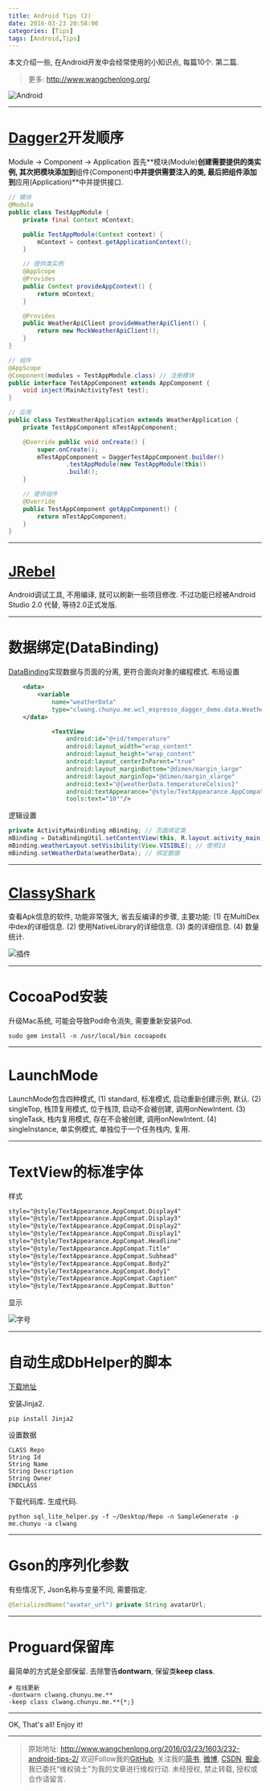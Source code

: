 ```yaml
---
title: Android Tips (2)
date: 2016-03-23 20:58:00
categories: [Tips]
tags: [Android,Tips]
---
```


本文介绍一些, 在Android开发中会经常使用的小知识点, 每篇10个. 第二篇.

<!-- more -->
> 更多: http://www.wangchenlong.org/

![Android](232-android-tips-2/android-tips.png)

---

# [Dagger2](google.github.io/dagger/)开发顺序

Module -> Component -> Application
首先**模块(Module)**创建需要提供的类实例, 其次把模块添加到**组件(Component)**中并提供需要注入的类, 最后把组件添加到**应用(Application)**中并提供接口.

```java
// 模块
@Module
public class TestAppModule {
    private final Context mContext;

    public TestAppModule(Context context) {
        mContext = context.getApplicationContext();
    }

    // 提供类实例
    @AppScope
    @Provides
    public Context provideAppContext() {
        return mContext;
    }

    @Provides
    public WeatherApiClient provideWeatherApiClient() {
        return new MockWeatherApiClient();
    }
}

// 组件
@AppScope
@Component(modules = TestAppModule.class) // 注册模块
public interface TestAppComponent extends AppComponent {
    void inject(MainActivityTest test);
}

// 应用
public class TestWeatherApplication extends WeatherApplication {
    private TestAppComponent mTestAppComponent;

    @Override public void onCreate() {
        super.onCreate();
        mTestAppComponent = DaggerTestAppComponent.builder()
                .testAppModule(new TestAppModule(this))
                .build();
    }

    // 提供组件
    @Override
    public TestAppComponent getAppComponent() {
        return mTestAppComponent;
    }
}
```

---

# [JRebel](https://zeroturnaround.com/software/jrebel-for-android/)

Android调试工具, 不用编译, 就可以刷新一些项目修改. 不过功能已经被Android Studio 2.0 代替, 等待2.0正式发版.

---

# 数据绑定(DataBinding)

[DataBinding](http://developer.android.com/intl/ko/tools/data-binding/guide.html)实现数据与页面的分离, 更符合面向对象的编程模式.
布局设置
```xml
    <data>
        <variable
            name="weatherData"
            type="clwang.chunyu.me.wcl_espresso_dagger_demo.data.WeatherData"/>
    </data>

            <TextView
                android:id="@+id/temperature"
                android:layout_width="wrap_content"
                android:layout_height="wrap_content"
                android:layout_centerInParent="true"
                android:layout_marginBottom="@dimen/margin_large"
                android:layout_marginTop="@dimen/margin_xlarge"
                android:text="@{weatherData.temperatureCelsius}"
                android:textAppearance="@style/TextAppearance.AppCompat.Display3"
                tools:text="10°"/>
```

逻辑设置
```java
private ActivityMainBinding mBinding; // 页面绑定类
mBinding = DataBindingUtil.setContentView(this, R.layout.activity_main); // 绑定页面
mBinding.weatherLayout.setVisibility(View.VISIBLE); // 使用Id
mBinding.setWeatherData(weatherData); // 绑定数据
```

---

# [ClassyShark](https://github.com/google/android-classyshark)

查看Apk信息的软件, 功能非常强大, 省去反编译的步骤, 主要功能:
(1) 在MultiDex中dex的详细信息.
(2) 使用NativeLibrary的详细信息.
(3) 类的详细信息.
(4) 数量统计.

![插件](232-android-tips-2/tips2-shark.png)

---

# CocoaPod安装

升级Mac系统, 可能会导致Pod命令消失, 需要重新安装Pod.
```
sudo gem install -n /usr/local/bin cocoapods
```

---

# LaunchMode

LaunchMode包含四种模式,
(1) standard, 标准模式, 启动重新创建示例, 默认.
(2) singleTop, 栈顶复用模式, 位于栈顶, 启动不会被创建, 调用onNewIntent.
(3) singleTask, 栈内复用模式, 存在不会被创建, 调用onNewIntent.
(4) singleInstance, 单实例模式, 单独位于一个任务栈内, 复用.

---

# TextView的标准字体

样式
```xml
style="@style/TextAppearance.AppCompat.Display4"
style="@style/TextAppearance.AppCompat.Display3"
style="@style/TextAppearance.AppCompat.Display2"
style="@style/TextAppearance.AppCompat.Display1"
style="@style/TextAppearance.AppCompat.Headline"
style="@style/TextAppearance.AppCompat.Title"
style="@style/TextAppearance.AppCompat.Subhead"
style="@style/TextAppearance.AppCompat.Body2"
style="@style/TextAppearance.AppCompat.Body1"
style="@style/TextAppearance.AppCompat.Caption"
style="@style/TextAppearance.AppCompat.Button"
```

显示

![字号](232-android-tips-2/tips2-size.png)

---

# 自动生成DbHelper的脚本

[下载地址](https://github.com/SpikeKing/Android-sql-lite-helper)

安装Jinja2.
```
pip install Jinja2
```

设置数据
```
CLASS Repo
String Id
String Name
String Description
String Owner
ENDCLASS
```

下载代码库. 生成代码.
```
python sql_lite_helper.py -f ~/Desktop/Repo -n SampleGenerate -p me.chunyu -a clwang
```

---

# Gson的序列化参数

有些情况下, Json名称与变量不同, 需要指定.
```java
@SerializedName("avatar_url") private String avatarUrl;
```

---

# Proguard保留库

最简单的方式是全部保留. 去除警告**dontwarn**, 保留类**keep class**.

```proguard
# 在线更新
-dontwarn clwang.chunyu.me.**
-keep class clwang.chunyu.me.**{*;}
```

---

OK, That's all! Enjoy it!

---

> 原始地址: 
> http://www.wangchenlong.org/2016/03/23/1603/232-android-tips-2/
> 欢迎Follow我的[GitHub](https://github.com/SpikeKing), 关注我的[简书](http://www.jianshu.com/users/e2b4dd6d3eb4/latest_articles), [微博](http://weibo.com/u/2852941392), [CSDN](http://blog.csdn.net/caroline_wendy), [掘金](http://gold.xitu.io/#/user/56de98c2f3609a005442ec58). 
> 我已委托“维权骑士”为我的文章进行维权行动. 未经授权, 禁止转载, 授权或合作请留言.

